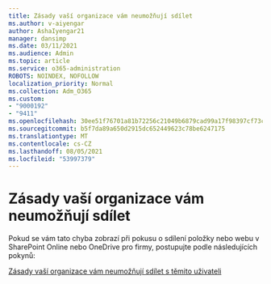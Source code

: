 ```yaml
---
title: Zásady vaší organizace vám neumožňují sdílet
ms.author: v-aiyengar
author: AshaIyengar21
manager: dansimp
ms.date: 03/11/2021
ms.audience: Admin
ms.topic: article
ms.service: o365-administration
ROBOTS: NOINDEX, NOFOLLOW
localization_priority: Normal
ms.collection: Adm_O365
ms.custom:
- "9000192"
- "9411"
ms.openlocfilehash: 30ee51f76701a81b72256c21049b6879cad99a17f98397cf73c8ce85d910867f
ms.sourcegitcommit: b5f7da89a650d2915dc652449623c78be6247175
ms.translationtype: MT
ms.contentlocale: cs-CZ
ms.lasthandoff: 08/05/2021
ms.locfileid: "53997379"
---
```

# <a name="your-organizations-policies-do-not-allow-you-to-share"></a>Zásady vaší organizace vám neumožňují sdílet

Pokud se vám tato chyba zobrazí při pokusu o sdílení položky nebo webu v SharePoint Online nebo OneDrive pro firmy, postupujte podle následujících pokynů:
 
[Zásady vaší organizace vám neumožňují sdílet s těmito uživateli](https://docs.microsoft.com/sharepoint/troubleshoot/sharing-and-permissions/organization-policies-do-not-allow-you-to-share-with-users-error)